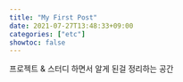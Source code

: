 ```yaml
---
title: "My First Post"
date: 2021-07-27T13:48:33+09:00
categories: ["etc"]
showtoc: false
---
```


프로젝트 & 스터디 하면서 알게 된걸 정리하는 공간

